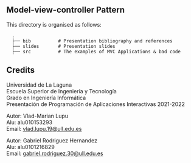 ## Model-view-controller Pattern
This directory is organised as follows:

      .
      ├── bib          # Presentation bibliography and references
      ├── slides       # Presentation slides
      ├── src          # The examples of MVC Applications & bad code
      
## Credits
Universidad de La Laguna<br>
Escuela Superior de Ingeniería y Tecnología<br>
Grado en Ingeniería Informática<br>
Presentación de Programación de Aplicaciones Interactivas 2021-2022<br>

Autor: Vlad-Marian Lupu<br>
Alu: alu010153293<br>
Email: vlad.lupu.19@ull.edu.es<br>

Autor: Gabriel Rodriguez Hernandez<br>
Alu: alu0101216829<br>
Email: gabriel.rodriguez.30@ull.edu.es<br>
